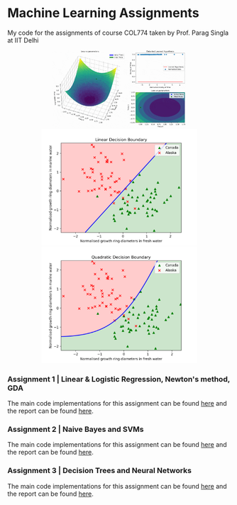 # Machine Learning Assignments
My code for the assignments of course COL774 taken by Prof. Parag Singla at IIT Delhi


<p align="center">
    <img src="./assignment1/assets/gradient_descent.gif" width=300/> 
    <img src="./assignment1/Q4/plots/gda_linear.png" width=350/> 
    <img src="./assignment1/Q4/plots/gda_quadratic.png" width=350/> 
</p>

### Assignment 1 | Linear & Logistic Regression, Newton's method, GDA

The main code implementations for this assignment can be found [here](./assignment1/) and the report can be found [here](./assignment1/COL774_ass1_report.pdf).


### Assignment 2 | Naive Bayes and SVMs

The main code implementations for this assignment can be found [here](./assignment2/) and the report can be found [here](./assignment2/COL774_ass2_report.pdf).


### Assignment 3 | Decision Trees and Neural Networks

The main code implementations for this assignment can be found [here](./assignment3/) and the report can be found [here](./assignment3/COL774_ass3_report.pdf).
